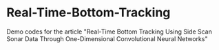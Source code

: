 # Real-Time-Bottom-Tracking
Demo codes for the article "Real-Time Bottom Tracking Using Side Scan Sonar Data Through One-Dimensional Convolutional Neural Networks"
